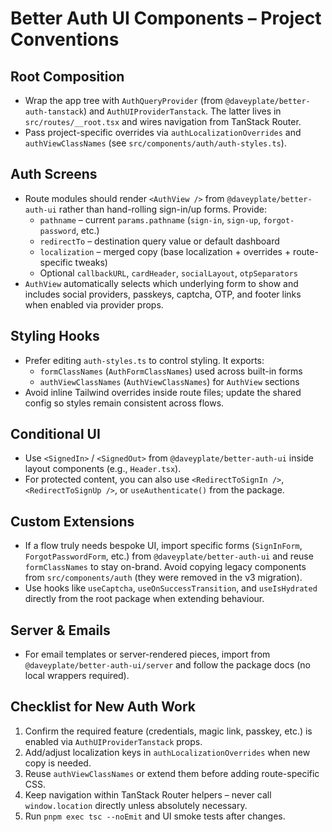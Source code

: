 # Better Auth UI Components – Project Conventions

## Root Composition
- Wrap the app tree with `AuthQueryProvider` (from `@daveyplate/better-auth-tanstack`) and `AuthUIProviderTanstack`. The latter lives in `src/routes/__root.tsx` and wires navigation from TanStack Router.
- Pass project-specific overrides via `authLocalizationOverrides` and `authViewClassNames` (see `src/components/auth/auth-styles.ts`).

## Auth Screens
- Route modules should render `<AuthView />` from `@daveyplate/better-auth-ui` rather than hand-rolling sign-in/up forms. Provide:
  - `pathname` – current `params.pathname` (`sign-in`, `sign-up`, `forgot-password`, etc.)
  - `redirectTo` – destination query value or default dashboard
  - `localization` – merged copy (base localization + overrides + route-specific tweaks)
  - Optional `callbackURL`, `cardHeader`, `socialLayout`, `otpSeparators`
- `AuthView` automatically selects which underlying form to show and includes social providers, passkeys, captcha, OTP, and footer links when enabled via provider props.

## Styling Hooks
- Prefer editing `auth-styles.ts` to control styling. It exports:
  - `formClassNames` (`AuthFormClassNames`) used across built-in forms
  - `authViewClassNames` (`AuthViewClassNames`) for `AuthView` sections
- Avoid inline Tailwind overrides inside route files; update the shared config so styles remain consistent across flows.

## Conditional UI
- Use `<SignedIn>` / `<SignedOut>` from `@daveyplate/better-auth-ui` inside layout components (e.g., `Header.tsx`).
- For protected content, you can also use `<RedirectToSignIn />`, `<RedirectToSignUp />`, or `useAuthenticate()` from the package.

## Custom Extensions
- If a flow truly needs bespoke UI, import specific forms (`SignInForm`, `ForgotPasswordForm`, etc.) from `@daveyplate/better-auth-ui` and reuse `formClassNames` to stay on-brand. Avoid copying legacy components from `src/components/auth` (they were removed in the v3 migration).
- Use hooks like `useCaptcha`, `useOnSuccessTransition`, and `useIsHydrated` directly from the root package when extending behaviour.

## Server & Emails
- For email templates or server-rendered pieces, import from `@daveyplate/better-auth-ui/server` and follow the package docs (no local wrappers required).

## Checklist for New Auth Work
1. Confirm the required feature (credentials, magic link, passkey, etc.) is enabled via `AuthUIProviderTanstack` props.
2. Add/adjust localization keys in `authLocalizationOverrides` when new copy is needed.
3. Reuse `authViewClassNames` or extend them before adding route-specific CSS.
4. Keep navigation within TanStack Router helpers – never call `window.location` directly unless absolutely necessary.
5. Run `pnpm exec tsc --noEmit` and UI smoke tests after changes.
